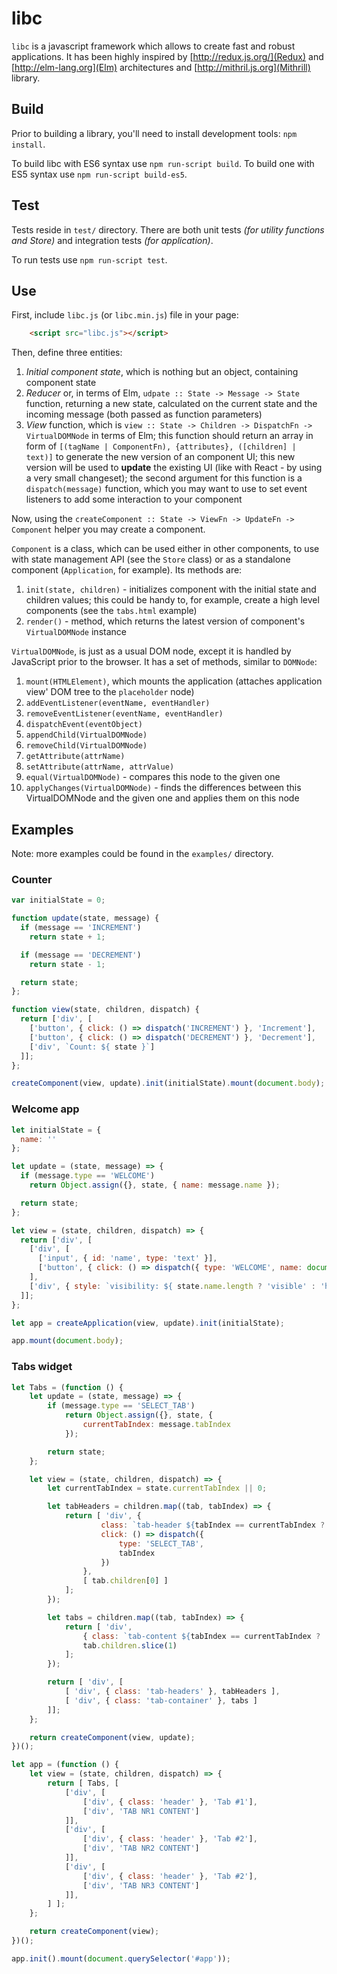 # libc

`libc` is a javascript framework which allows to create fast and robust applications.
It has been highly inspired by [http://redux.js.org/](Redux) and [http://elm-lang.org](Elm)
architectures and [http://mithril.js.org](Mithrill) library.

## Build

Prior to building a library, you'll need to install development tools: `npm install`.

To build libc with ES6 syntax use `npm run-script build`. To build one with ES5 syntax use `npm run-script build-es5`.

## Test

Tests reside in `test/` directory. There are both unit tests _(for utility functions and Store)_ and integration tests _(for application)_.

To run tests use `npm run-script test`.

## Use

First, include `libc.js` (or `libc.min.js`) file in your page:

```html
    <script src="libc.js"></script>
```

Then, define three entities:

1. *Initial component state*, which is nothing but an object, containing component state
2. *Reducer* or, in terms of Elm, `udpate :: State -> Message -> State` function, returning a new state, calculated on the current state and the incoming message (both passed as function parameters)
3. *View* function, which is `view :: State -> Children -> DispatchFn -> VirtualDOMNode` in terms of Elm; this function should return an array in form of `[(tagName | ComponentFn), {attributes}, ([children] | text)]` to generate the new version of an component UI; this new version will be used to **update** the existing UI (like with React - by using a very small changeset); the second argument for this function is a `dispatch(message)` function, which you may want to use to set event listeners to add some interaction to your component

Now, using the `createComponent :: State -> ViewFn -> UpdateFn -> Component` helper you may create a component.

`Component` is a class, which can be used either in other components, to use with state management API (see the `Store` class) or as a standalone component (`Application`, for example). Its methods are:

1. `init(state, children)` - initializes component with the initial state and children values; this could be handy to, for example, create a high level components (see the `tabs.html` example)
2. `render()` - method, which returns the latest version of component's `VirtualDOMNode` instance

`VirtualDOMNode`, is just as a usual DOM node, except it is handled by JavaScript prior to the browser. It has a set of methods, similar to `DOMNode`:

1. `mount(HTMLElement)`, which mounts the application (attaches application view' DOM tree to the `placeholder` node)
2. `addEventListener(eventName, eventHandler)`
3. `removeEventListener(eventName, eventHandler)`
4. `dispatchEvent(eventObject)`
5. `appendChild(VirtualDOMNode)`
6. `removeChild(VirtualDOMNode)`
7. `getAttribute(attrName)`
8. `setAttribute(attrName, attrValue)`
9. `equal(VirtualDOMNode)` - compares this node to the given one
10. `applyChanges(VirtualDOMNode)` - finds the differences between this VirtualDOMNode and the given one and applies them on this node

## Examples

Note: more examples could be found in the `examples/` directory.

### Counter

```js
var initialState = 0;

function update(state, message) {
  if (message == 'INCREMENT')
    return state + 1;

  if (message == 'DECREMENT')
    return state - 1;

  return state;
};

function view(state, children, dispatch) {
  return ['div', [
    ['button', { click: () => dispatch('INCREMENT') }, 'Increment'],
    ['button', { click: () => dispatch('DECREMENT') }, 'Decrement'],
    ['div', `Count: ${ state }`]
  ]];
};

createComponent(view, update).init(initialState).mount(document.body);
```

### Welcome app

```js
let initialState = {
  name: ''
};

let update = (state, message) => {
  if (message.type == 'WELCOME')
    return Object.assign({}, state, { name: message.name });

  return state;
};

let view = (state, children, dispatch) => {
  return ['div', [
    ['div', [
      ['input', { id: 'name', type: 'text' }],
      ['button', { click: () => dispatch({ type: 'WELCOME', name: document.querySelector('#name').value }) }, 'welcome']
    ],
    ['div', { style: `visibility: ${ state.name.length ? 'visible' : 'hidden' };` }, `Hello, ${ state.name }!`]]
  ]];
};

let app = createApplication(view, update).init(initialState);

app.mount(document.body);
```

### Tabs widget

```js
let Tabs = (function () {
    let update = (state, message) => {
        if (message.type == 'SELECT_TAB')
            return Object.assign({}, state, {
                currentTabIndex: message.tabIndex
            });

        return state;
    };

    let view = (state, children, dispatch) => {
        let currentTabIndex = state.currentTabIndex || 0;

        let tabHeaders = children.map((tab, tabIndex) => {
            return [ 'div', {
                    class: `tab-header ${tabIndex == currentTabIndex ? 'selected' : ''}`,
                    click: () => dispatch({
                        type: 'SELECT_TAB',
                        tabIndex
                    })
                },
                [ tab.children[0] ]
            ];
        });

        let tabs = children.map((tab, tabIndex) => {
            return [ 'div',
                { class: `tab-content ${tabIndex == currentTabIndex ? 'selected' : ''}` },
                tab.children.slice(1)
            ];
        });

        return [ 'div', [
            [ 'div', { class: 'tab-headers' }, tabHeaders ],
            [ 'div', { class: 'tab-container' }, tabs ]
        ]];
    };

    return createComponent(view, update);
})();

let app = (function () {
    let view = (state, children, dispatch) => {
        return [ Tabs, [
            ['div', [
                ['div', { class: 'header' }, 'Tab #1'],
                ['div', 'TAB NR1 CONTENT']
            ]],
            ['div', [
                ['div', { class: 'header' }, 'Tab #2'],
                ['div', 'TAB NR2 CONTENT']
            ]],
            ['div', [
                ['div', { class: 'header' }, 'Tab #2'],
                ['div', 'TAB NR3 CONTENT']
            ]],
        ] ];
    };

    return createComponent(view);
})();

app.init().mount(document.querySelector('#app'));
```
